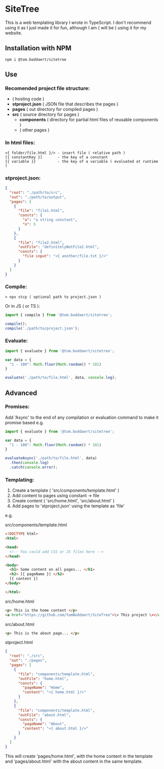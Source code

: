# SiteTree

This is a web templating library I wrote in TypeScript. I don't recommend using it as I just made it for fun, although I am ( will be ) using it for my website.

## Installation with NPM
`npm i @tom.boddaert/sitetree`

## Use

### Recomended project file structure:
- ( hosting code )
- **stproject.json** ( JSON file that describes the pages )
- **pages** ( out directory for compiled pages )
- **src** ( source directory for pages )
  - **components** ( directory for partial html files of reusable components )
  - ( other pages )

### In html files:
```
<{ folder/file.html }/> - insert file ( relative path )
[{ constantKey }]       - the key of a constant
{{ variable }}          - the key of a variable ( evaluated at runtime )
```

### stproject.json:
``` json
{
  "root": "./path/to/src",
  "out": "./path/to/output",
  "pages": [
    {
      "file": "file1.html",
      "consts": {
        "a": "a string constant",
        "n": 5
      }
    },
    {
      "file": "file2.html",
      "outFile": "definitelyNotFile2.html",
      "consts": {
        "file input": "<{ another/file.txt }/>"
      }
    }
  ]
}
```

### Compile:
`> npx stcp ( optional path to project.json )`

Or in JS ( or TS ):
``` JavaScript
import { compile } from '@tom.boddaert/sitetree';

compile();
compile('./path/to/project.json');
```

### Evaluate:
``` JavaScript
import { evaluate } from '@tom.boddaert/sitetree';

var data = {
  "1 - 100": Math.floor(Math.random() * 101)
}

evaluate('./path/to/file.html', data, console.log);
```

## Advanced

### Promises:
Add 'Async' to the end of any compilation or evaluation command to make it promise based
e.g.
``` JavaScript
import { evaluate } from '@tom.boddaert/sitetree';

var data = {
  "1 - 100": Math.floor(Math.random() * 101)
}

evaluateAsync('./path/to/file.html', data)
  .then(console.log)
  .catch(console.error);
```

### Templating:
1. Create a template ( 'src/components/template.html' )
2. Add content to pages using constant -> file
3. Create content ( 'src/home.html', 'src/about.html' )
4. Add pages to 'stproject.json' using the template as 'file'

e.g.

src/components/template.html
``` html
<!DOCTYPE html>
<html>

<head>
  <!-- You could add CSS or JS files here -->
</head>

<body>
  <h1> Some content on all pages... </h1>
  <h2> [{ pageName }] </h2>
  [{ content }]
</body>

</html>
```

src/home.html
``` html
<p> This is the home content </p>
<a href="https://github.com/tomBoddaert/SiteTree">\> This project \<</a>
```

src/about.html
``` html
<p> This is the about page... </p>
```

stproject.html
``` json
{
  "root": "./src",
  "out": "./pages",
  "pages": [
    {
      "file": "components/template.html",
      "outFile": "home.html",
      "consts": {
        "pageName": "Home",
        "content": "<{ home.html }/>"
      }
    },
    {
      "file": "components/template.html",
      "outFile": "about.html",
      "consts": {
        "pageName": "About",
        "content": "<{ about.html }/>"
      }
    }
  ]
}
```

This will create 'pages/home.html', with the home content in the template and 'pages/about.html' with the about content in the same template.
